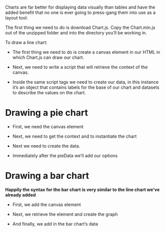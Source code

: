 Charts are far better for displaying data visually than tables and have the added benefit that no one is ever going to press-gang them into use as a layout tool.

The first thing we need to do is download Chart.js. Copy the Chart.min.js out of the unzipped folder and into the directory you’ll be working in. 

To draw a line chart:

+ The first thing we need to do is create a canvas element in our HTML in which Chart.js can draw our chart.

+ Next, we need to write a script that will retrieve the context of the canvas.

+ Inside the same script tags we need to create our data, in this instance it’s an object that contains labels for the base of our chart and datasets to describe the values on the chart.


# Drawing a pie chart

+ First, we need the canvas element

+ Next, we need to get the context and to instantiate the chart

+ Next we need to create the data.

+ Immediately after the pieData we’ll add our options

# Drawing a bar chart

**Happily the syntax for the bar chart is very similar to the line chart we’ve already added**

+ First, we add the canvas element

+ Next, we retrieve the element and create the graph

+ And finally, we add in the bar chart’s data